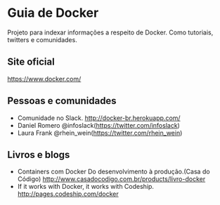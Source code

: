 # Guia de Docker #
Projeto para indexar informações a respeito de Docker. Como tutoriais, twitters e comunidades.

## Site oficial ##
https://www.docker.com/

## Pessoas e comunidades ##
* Comunidade no Slack. http://docker-br.herokuapp.com/
* Daniel Romero @infoslack(https://twitter.com/infoslack)
* Laura Frank @rhein_wein(https://twitter.com/rhein_wein)

## Livros e blogs ##
* Containers com Docker Do desenvolvimento à produção.(Casa do Código) http://www.casadocodigo.com.br/products/livro-docker
* If it works with Docker, it works with Codeship. http://pages.codeship.com/docker


